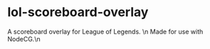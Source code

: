 # lol-scoreboard-overlay
A scoreboard overlay for League of Legends. \n
Made for use with NodeCG.\n
